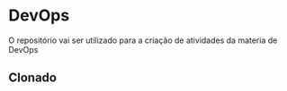 # DevOps
O repositório vai ser utilizado para a criação de atividades da materia de DevOps
## Clonado
